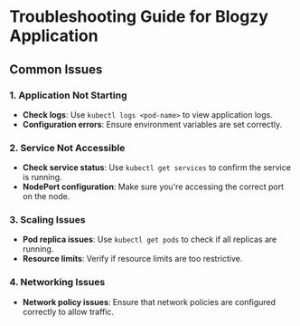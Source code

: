 # Troubleshooting Guide for Blogzy Application

## Common Issues

### 1. Application Not Starting
- **Check logs**: Use `kubectl logs <pod-name>` to view application logs.
- **Configuration errors**: Ensure environment variables are set correctly.

### 2. Service Not Accessible
- **Check service status**: Use `kubectl get services` to confirm the service is running.
- **NodePort configuration**: Make sure you're accessing the correct port on the node.

### 3. Scaling Issues
- **Pod replica issues**: Use `kubectl get pods` to check if all replicas are running.
- **Resource limits**: Verify if resource limits are too restrictive.

### 4. Networking Issues
- **Network policy issues**: Ensure that network policies are configured correctly to allow traffic.
